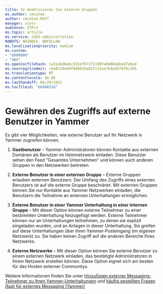 ```yaml
---
title: So deaktivieren Sie externe Gruppen
ms.author: cmcatee
author: cmcatee-MSFT
manager: scotv
audience: ITPro
ms.topic: article
ms.service: o365-administration
ROBOTS: NOINDEX, NOFOLLOW
ms.localizationpriority: medium
ms.custom:
- "6000006"
- "965"
ms.openlocfilehash: 1a31a6d8a6c315ef673711907a04084abe67e0a0
ms.sourcegitcommit: c4e8c29a94f840816a023131ea7b4a2bf876c305
ms.translationtype: MT
ms.contentlocale: de-DE
ms.lasthandoff: 06/29/2022
ms.locfileid: "66406516"
---
```

# <a name="how-to-give-access-to-external-users-in-yammer"></a>Gewähren des Zugriffs auf externe Benutzer in Yammer

Es gibt vier Möglichkeiten, wie externe Benutzer auf Ihr Netzwerk in Yammer zugreifen können.
  
1. **Gastbenutzer** – Yammer Administratoren können Kontakte aus externen Domänen als Benutzer im Heimnetzwerk einladen. Diese Benutzer sehen den Feed "Gesamtes Unternehmen" und können auch anderen Gruppen in den Netzwerken beitreten.

2. **Externe Benutzer in einer externen Gruppe** – Externe Gruppen erlauben externen Benutzern. Der Umfang des Zugriffs eines externen Benutzers ist auf die externe Gruppe beschränkt. Mit externen Gruppen können Sie nur Kontakte aus Yammer Netzwerken einladen, die Benutzern die Teilnahme an externen Unterhaltungen ermöglichen.

3. **Externe Benutzer in einer Yammer Unterhaltung in einer internen Gruppe** – Mit dieser Option können externe Teilnehmer zu einer bestimmten Unterhaltung hinzugefügt werden. Externe Teilnehmer können nur an Unterhaltungen teilnehmen, zu denen sie explizit eingeladen wurden, und an Anlagen in dieser Unterhaltung. Sie greifen auf diese Unterhaltungen über ihren Yammer-Posteingang (im eigenen Netzwerk) zu. Sie haben keinen Zugriff auf die anderen Bereiche Ihres Netzwerks.

4. **Externe Netzwerke** – Mit dieser Option können Sie externe Benutzer zu einem externen Netzwerk einladen, das bestätigte Administratoren in Ihrem Netzwerk erstellen können. Diese Option eignet sich am besten für das Hosten externer Communitys.

Weitere Informationen finden Sie unter [Hinzufügen externer Messaging-Teilnehmer zu Ihren Yammer-Unterhaltungen](https://docs.microsoft.com/yammer/work-with-external-users/add-external-participants) und [häufig gestellten Fragen (faq) für externes Messaging (Yammer)](https://docs.microsoft.com/yammer/work-with-external-users/external-messaging-faq)
  